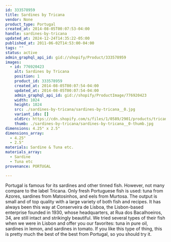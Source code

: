 ```yaml
---
id: 333578959
title: Sardines by Tricana
vendor: None
product_type: Portugal
created_at: 2014-08-05T00:07:53-04:00
handle: sardines-by-tricana
updated_at: 2024-12-24T14:35:22-05:00
published_at: 2011-06-02T14:53:00-04:00
tags: ""
status: active
admin_graphql_api_id: gid://shopify/Product/333578959
images:
  - id: 776920423
    alt: Sardines by Tricana
    position: 1
    product_id: 333578959
    created_at: 2014-08-05T00:07:54-04:00
    updated_at: 2014-08-05T00:07:54-04:00
    admin_graphql_api_id: gid://shopify/ProductImage/776920423
    width: 1024
    height: 1024
    src: ./sardines-by-tricana/sardines-by-tricana__0.jpg
    variant_ids: []
    oldSrc: https://cdn.shopify.com/s/files/1/0589/2901/products/tricana2.jpeg?v=1407211674
    thumb: ./sardines-by-tricana/sardines-by-tricana__0-thumb.jpg
dimensions: 4.25" x 2.5"
dimensions_array:
  - 4.25"
  - 2.5"
materials: Sardine & Tuna etc.
materials_array:
  - Sardine
  - Tuna etc
provenance: PORTUGAL

---
```


Portugal is famous for its sardines and other tinned fish. However, not many compare to the label Tricana. Only fresh Portuguese fish is used: tuna from Azores, sardines from Matosinhos, and eels from Murtosa. The output is small and of top quality with a large variety of both fish and recipes. It has always been this way at Conserveira de Lisboa, the Lisbon-based enterprise founded in 1930, whose headquarters, at Rua dos Bacalhoeiros, 34, are still intact and strikingly beautiful. We tried several types of their fish when we were in Lisbon and offer you our favorites: tuna in pure oil, sardines in lemon, and sardines in tomato. If you like this type of thing, this is pretty much the best of the best from Portugal, so you should try it.